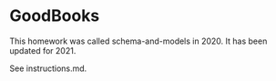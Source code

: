 # GoodBooks

This homework was called schema-and-models in 2020.  It has been updated for 2021.

See instructions.md.


